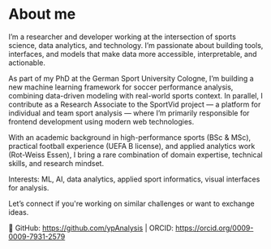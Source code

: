 # About me

I’m a researcher and developer working at the intersection of sports science, data analytics, and technology. I’m passionate about building tools, interfaces, and models that make data more accessible, interpretable, and actionable.

As part of my PhD at the German Sport University Cologne, I’m building a new machine learning framework for soccer performance analysis, combining data-driven modeling with real-world sports context.
In parallel, I contribute as a Research Associate to the SportVid project — a platform for individual and team sport analysis — where I’m primarily responsible for frontend development using modern web technologies.

With an academic background in high-performance sports (BSc & MSc), practical football experience (UEFA B license), and applied analytics work (Rot-Weiss Essen), I bring a rare combination of domain expertise, technical skills, and research mindset.

Interests: ML, AI, data analytics, applied sport informatics, visual interfaces for analysis.

Let’s connect if you're working on similar challenges or want to exchange ideas.

🔗 GitHub: https://github.com/ypAnalysis | ORCID: https://orcid.org/0009-0009-7931-2579
